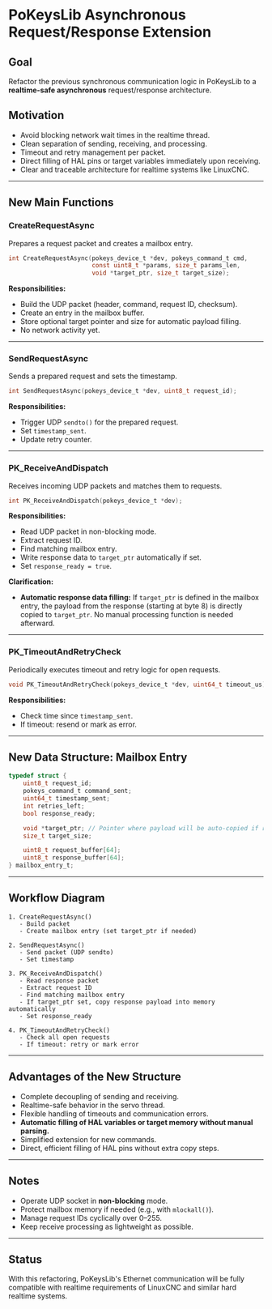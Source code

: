 # PoKeysLib Asynchronous Request/Response Extension

## Goal

Refactor the previous synchronous communication logic in PoKeysLib to a **realtime-safe asynchronous** request/response architecture.

## Motivation

- Avoid blocking network wait times in the realtime thread.
- Clean separation of sending, receiving, and processing.
- Timeout and retry management per packet.
- Direct filling of HAL pins or target variables immediately upon receiving.
- Clear and traceable architecture for realtime systems like LinuxCNC.

---

## New Main Functions

### CreateRequestAsync

Prepares a request packet and creates a mailbox entry.

```c
int CreateRequestAsync(pokeys_device_t *dev, pokeys_command_t cmd,
                       const uint8_t *params, size_t params_len,
                       void *target_ptr, size_t target_size);
```

**Responsibilities:**

- Build the UDP packet (header, command, request ID, checksum).
- Create an entry in the mailbox buffer.
- Store optional target pointer and size for automatic payload filling.
- No network activity yet.

---

### SendRequestAsync

Sends a prepared request and sets the timestamp.

```c
int SendRequestAsync(pokeys_device_t *dev, uint8_t request_id);
```

**Responsibilities:**

- Trigger UDP `sendto()` for the prepared request.
- Set `timestamp_sent`.
- Update retry counter.

---

### PK\_ReceiveAndDispatch

Receives incoming UDP packets and matches them to requests.

```c
int PK_ReceiveAndDispatch(pokeys_device_t *dev);
```

**Responsibilities:**

- Read UDP packet in non-blocking mode.
- Extract request ID.
- Find matching mailbox entry.
- Write response data to `target_ptr` automatically if set.
- Set `response_ready = true`.

**Clarification:**

- **Automatic response data filling:** If `target_ptr` is defined in the mailbox entry, the payload from the response (starting at byte 8) is directly copied to `target_ptr`. No manual processing function is needed afterward.

---

### PK\_TimeoutAndRetryCheck

Periodically executes timeout and retry logic for open requests.

```c
void PK_TimeoutAndRetryCheck(pokeys_device_t *dev, uint64_t timeout_us);
```

**Responsibilities:**

- Check time since `timestamp_sent`.
- If timeout: resend or mark as error.

---

## New Data Structure: Mailbox Entry

```c
typedef struct {
    uint8_t request_id;
    pokeys_command_t command_sent;
    uint64_t timestamp_sent;
    int retries_left;
    bool response_ready;

    void *target_ptr; // Pointer where payload will be auto-copied if response received
    size_t target_size;

    uint8_t request_buffer[64];
    uint8_t response_buffer[64];
} mailbox_entry_t;
```

---

## Workflow Diagram

```plaintext
1. CreateRequestAsync()
   - Build packet
   - Create mailbox entry (set target_ptr if needed)

2. SendRequestAsync()
   - Send packet (UDP sendto)
   - Set timestamp

3. PK_ReceiveAndDispatch()
   - Read response packet
   - Extract request ID
   - Find matching mailbox entry
   - If target_ptr set, copy response payload into memory automatically
   - Set response_ready

4. PK_TimeoutAndRetryCheck()
   - Check all open requests
   - If timeout: retry or mark error
```

---

## Advantages of the New Structure

- Complete decoupling of sending and receiving.
- Realtime-safe behavior in the servo thread.
- Flexible handling of timeouts and communication errors.
- **Automatic filling of HAL variables or target memory without manual parsing.**
- Simplified extension for new commands.
- Direct, efficient filling of HAL pins without extra copy steps.

---

## Notes

- Operate UDP socket in **non-blocking** mode.
- Protect mailbox memory if needed (e.g., with `mlockall()`).
- Manage request IDs cyclically over 0–255.
- Keep receive processing as lightweight as possible.

---

## Status

With this refactoring, PoKeysLib's Ethernet communication will be fully compatible with realtime requirements of LinuxCNC and similar hard realtime systems.

